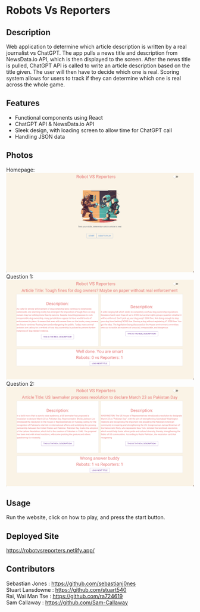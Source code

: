 # Robots Vs Reporters

## Description
Web application to determine which article description is written by a real journalist vs ChatGPT. The app pulls a news title and description from NewsData.io API, which is then displayed to the screen. After the news title is pulled, ChatGPT API is called to write an article description based on the title given. The user will then have to decide which one is real. Scoring system allows for users to track if they can determine which one is real across the whole game. 

## Features
- Functional components using React
- ChatGPT API & NewsData.io API
- Sleek design, with loading screen to allow time for ChatGPT call
- Handling JSON data

## Photos
Homepage: 
![Robots Vs Reporters homepage](readme_photos/RvsRhomepage.png)
Question 1: 
![Robots Vs Reporters Question 1](readme_photos/RvsRq1.png)
Question 2: 
![Robots Vs Reporters Question 1](readme_photos/RvsRq2.png)




## Usage 
Run the website, click on how to play, and press the start button. 

## Deployed Site
https://robotvsreporters.netlify.app/

## Contributors
Sebastian Jones : https://github.com/sebastianj0nes
<br/>
Stuart Lansdowne : https://github.com/stuart540
<br/>
Rai, Wai Man Tse : https://github.com/ra724619
<br/>
Sam Callaway : https://github.com/Sam-Callaway